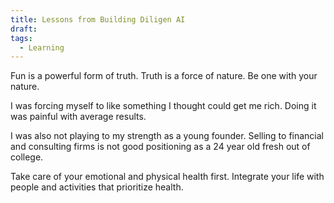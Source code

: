 ```yaml
---
title: Lessons from Building Diligen AI
draft: 
tags:
  - Learning
---
```


Fun is a powerful form of truth. Truth is a force of nature. Be one with your nature. 

I was forcing myself to like something I thought could get me rich. Doing it was painful with average results. 

I was also not playing to my strength as a young founder. Selling to financial and consulting firms is not good positioning as a 24 year old fresh out of college. 

Take care of your emotional and physical health first. Integrate your life with people and activities that prioritize health. 